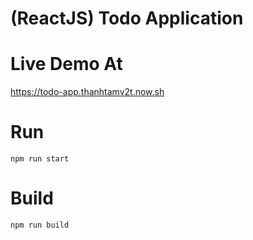 # (ReactJS) Todo Application

# Live Demo At

https://todo-app.thanhtamv2t.now.sh

# Run

`npm run start`

# Build

`npm run build`

